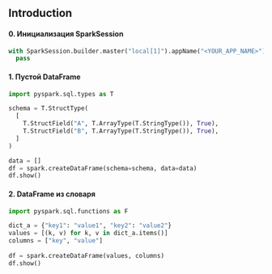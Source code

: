 ## Introduction

#### 0. Инициализация SparkSession
```python
with SparkSession.builder.master("local[1]").appName("<YOUR_APP_NAME>").getOrCreate() as spark:
  pass
```

#### 1. Пустой DataFrame
```python
import pyspark.sql.types as T

schema = T.StructType(
  [
    T.StructField("A", T.ArrayType(T.StringType()), True),
    T.StructField("B", T.ArrayType(T.StringType()), True),
  ]
)

data = []
df = spark.createDataFrame(schema=schema, data=data)
df.show()
```

#### 2. DataFrame из словаря
```python
import pyspark.sql.functions as F

dict_a = {"key1": "value1", "key2": "value2"}
values = [(k, v) for k, v in dict_a.items()]
columns = ["key", "value"]
  
df = spark.createDataFrame(values, columns)
df.show()
```
